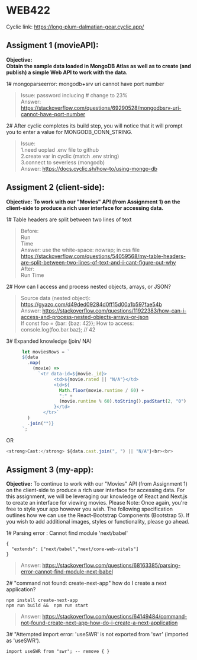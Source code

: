 # WEB422

Cyclic link: https://long-plum-dalmatian-gear.cyclic.app/

## Assigment 1 (movieAPI):
**Objective:**  
**Obtain the sample data loaded in MongoDB Atlas as well as to create (and publish) a simple Web API to work with the data.**

1# mongoparseerror: mongodb+srv uri cannot have port number  
> Issue: password inclucing # change to 23%  
Answer: https://stackoverflow.com/questions/69290528/mongodbsrv-uri-cannot-have-port-number

2# After cyclic completes its build step, you will notice that it will prompt you to enter a value for MONGODB_CONN_STRING.</br>
> Issue:   
1.need uoplad .env file to github  
2.create var in cyclic (match .env string)  
3.connect to severless (mongodb)  
Answer: https://docs.cyclic.sh/how-to/using-mongo-db

## Assigment 2 (client-side):
**Objective:**
**To work with our "Movies" API (from Assignment 1) on the client-side to produce a rich user interface for accessing data.**

1# Table headers are split between two lines of text 
> Before:  
> Run  
> Time  
> Answer: use the white-space: nowrap; in css file https://stackoverflow.com/questions/54059568/my-table-headers-are-split-between-two-lines-of-text-and-i-cant-figure-out-why  
> After:  
> Run Time

2# How can I access and process nested objects, arrays, or JSON? 
> Source data (nested object): https://gyazo.com/d49ded09284d0ff15d00a1b597fae54b  
> Answer: https://stackoverflow.com/questions/11922383/how-can-i-access-and-process-nested-objects-arrays-or-json   
> If const foo = {bar: {baz: 42}};
> How to access: console.log(foo.bar.baz); // 42

3# Expanded knowledge (join/ NA)
```javascript
      let moviesRows = `
      ${data
        .map(
          (movie) =>
            `<tr data-id=${movie._id}>
                  <td>${movie.rated || "N/A"}</td>
                  <td>${
                    Math.floor(movie.runtime / 60) +
                    ":" +
                    (movie.runtime % 60).toString().padStart(2, "0")
                  }</td>  
              </tr>`
        )
        .join("")}
      `;
```
OR
```javascript
<strong>Cast:</strong> ${data.cast.join(", ") || "N/A"}<br><br>
```

## Assigment 3 (my-app):
**Objective:**
To continue to work with our "Movies" API (from Assignment 1) on the client-side to produce a rich user interface for
accessing data. For this assignment, we will be leveraging our knowledge of React and Next.js to create an interface for
viewing movies. Please Note: Once again, you're free to style your app however you wish. The following specification
outlines how we can use the React-Bootstrap Components (Bootstrap 5). If you wish to add additional images, styles or
functionality, please go ahead.

1# Parsing error : Cannot find module 'next/babel'
```
{
  "extends": ["next/babel","next/core-web-vitals"]
} 
```
> Answer: https://stackoverflow.com/questions/68163385/parsing-error-cannot-find-module-next-babel

2# "command not found: create-next-app" how do I create a next application?
```
npm install create-next-app
npm run build &&  npm run start 
```
> Answer: https://stackoverflow.com/questions/64149484/command-not-found-create-next-app-how-do-i-create-a-next-application


3# "Attempted import error: 'useSWR' is not exported from 'swr' (imported as 'useSWR').
```
import useSWR from "swr"; -- remove { }
```
